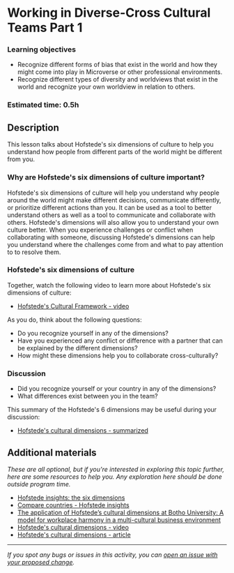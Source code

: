# Working in Diverse-Cross Cultural Teams Part 1

### Learning objectives

- Recognize different forms of bias that exist in the world and how they might come into play in Microverse or other professional environments.
- Recognize different types of diversity and worldviews that exist in the world and recognize your own worldview in relation to others.

### Estimated time: 0.5h

## Description

This lesson talks about Hofstede's six dimensions of culture to help you understand how people from different parts of the world might be different from you.

### Why are Hofstede's six dimensions of culture important?

Hofstede's six dimensions of culture will help you understand why people around the world might make different decisions, communicate differently, or prioritize different actions than you. It can be used as a tool to better understand others as well as a tool to communicate and collaborate with others. Hofstede's dimensions will also allow you to understand your own culture better. When you experience challenges or conflict when collaborating with someone, discussing Hofstede's dimensions can help you understand where the challenges come from and what to pay attention to to resolve them.

### Hofstede's six dimensions of culture

Together, watch the following video to learn more about Hofstede's six dimensions of culture:

- [Hofstede's Cultural Framework - video](https://www.youtube.com/watch?v=TX0fUAhBAfc)

As you do, think about the following questions:

- Do you recognize yourself in any of the dimensions?
- Have you experienced any conflict or difference with a partner that can be explained by the different dimensions?
- How might these dimensions help you to collaborate cross-culturally?

### Discussion

- Did you recognize yourself or your country in any of the dimensions?
- What differences exist between you in the team?

This summary of the Hofstede's 6 dimensions may be useful during your discussion:

- [Hofstede's cultural dimensions - summarized](https://github.com/matovu-farid/curriculum-professional-skills/blob/main/becoming-a-remote-professional/hofstede's-cultural-dimensions-summarized.md)

## Additional materials

_These are all optional, but if you're interested in exploring this topic further, here are some resources to help you. Any exploration here should be done outside program time._

- [Hofstede insights: the six dimensions](https://hi.hofstede-insights.com/national-culture)
- [Compare countries - Hofstede insights](https://www.hofstede-insights.com/product/compare-countries/)
- [The application of Hofstede’s cultural dimensions at Botho University: A model for workplace harmony in a multi-cultural business environment](https://core.ac.uk/download/pdf/234671602.pdf)
- [Hofstede's cultural dimensions - video](https://www.youtube.com/watch?v=rBxCUZnRSjA)
- [Hofstede's cultural dimensions - article](https://www.mindtools.com/pages/article/newLDR_66.htm)

---

_If you spot any bugs or issues in this activity, you can [open an issue with your proposed change](https://github.com/microverseinc/curriculum-transversal-skills/blob/main/git-github/articles/open_issue.md)._
